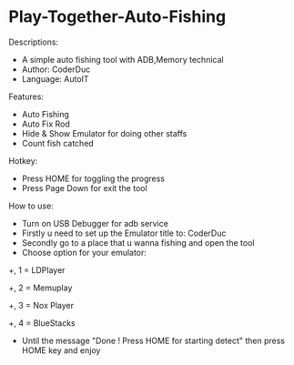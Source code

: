 # Play-Together-Auto-Fishing
Descriptions:
- A simple auto fishing tool with ADB,Memory technical
- Author: CoderDuc
- Language: AutoIT

Features:
- Auto Fishing
- Auto Fix Rod
- Hide & Show Emulator for doing other staffs
- Count fish catched

Hotkey:
- Press HOME for toggling the progress
- Press Page Down for exit the tool

How to use:
- Turn on USB Debugger for adb service
- Firstly u need to set up the Emulator title to: CoderDuc
- Secondly go to a place that u wanna fishing and open the tool
- Choose option for your emulator:

+, 1 = LDPlayer

+, 2 = Memuplay

+, 3 = Nox Player

+, 4 = BlueStacks

- Until the message "Done ! Press HOME for starting detect" then press HOME key and enjoy
